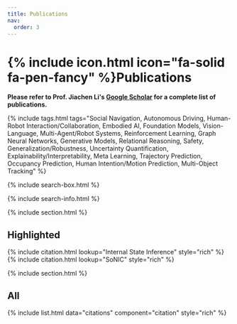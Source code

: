 ```yaml
---
title: Publications
nav:
  order: 3
---
```


# {% include icon.html icon="fa-solid fa-pen-fancy" %}Publications

**Please refer to Prof. Jiachen Li's [Google Scholar](https://scholar.google.com/citations?user=1_f79vUAAAAJ&hl) for a complete list of publications.**

{% include tags.html tags="Social Navigation, Autonomous Driving, Human-Robot Interaction/Collaboration, Embodied AI, Foundation Models, Vision-Language, Multi-Agent/Robot Systems, Reinforcement Learning, Graph Neural Networks, Generative Models, Relational Reasoning, Safety, Generalization/Robustness, Uncertainty Quantification, Explainability/Interpretability, Meta Learning, Trajectory Prediction, Occupancy Prediction, Human Intention/Motion Prediction, Multi-Object Tracking" %}

{% include search-box.html %}

{% include search-info.html %}

{% include section.html %}

## Highlighted

{% include citation.html lookup="Internal State Inference" style="rich" %}
{% include citation.html lookup="SoNIC" style="rich" %}

{% include section.html %}

## All

{% include list.html data="citations" component="citation" style="rich" %}

